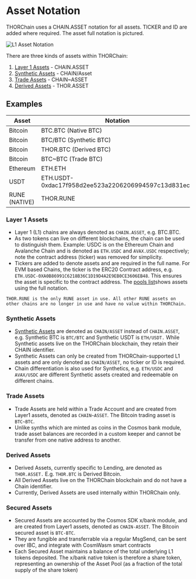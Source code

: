 # Asset Notation

THORChain uses a CHAIN.ASSET notation for all assets. TICKER and ID are added where required. The asset full notation is pictured.

![L1 Asset Notation](https://docs.google.com/drawings/u/1/d/skidhZPIsMKQ-XWJWb3EJaQ/image?w=698&h=276&rev=23&ac=1&parent=1ZoJQKvyATQekFbWMk_rqX96K9BSmCArh9e-A_g66wDQ)

There are three kinds of assets within THORChain:

1. [Layer 1 Assets](asset-notation.md#layer-1-assets) - CHAIN.ASSET
1. [Synthetic Assets](asset-notation.md#synthetic-assets) - CHAIN/Asset
1. [Trade Assets](asset-notation.md#trade-assets) - CHAIN~ASSET
1. [Derived Assets](asset-notation.md#derived-assets) - THOR.ASSET

## Examples

| Asset         | Notation                                            |
| ------------- | --------------------------------------------------- |
| Bitcoin       | BTC.BTC (Native BTC)                                |
| Bitcoin       | BTC/BTC (Synthetic BTC)                             |
| Bitcoin       | THOR.BTC (Derived BTC)                              |
| Bitcoin       | BTC~BTC (Trade BTC)                                 |
| Ethereum      | ETH.ETH                                             |
| USDT          | ETH.USDT-0xdac17f958d2ee523a2206206994597c13d831ec7 |
| RUNE (NATIVE) | THOR.RUNE                                           |

### Layer 1 Assets

- Layer 1 (L1) chains are always denoted as `CHAIN.ASSET`, e.g. BTC.BTC.
- As two tokens can live on different blockchains, the chain can be used to distinguish them. Example: USDC is on the Ethereum Chain and Avalanche Chain and is denoted as `ETH.USDC` and `AVAX.USDC` respectively; note the contract address (ticker) was removed for simplicity.
- Tickers are added to denote assets and are required in the full name. For EVM based Chains, the ticker is the ERC20 Contract address, e.g. `ETH.USDC-0XA0B86991C6218B36C1D19D4A2E9EB0CE3606EB48`. This ensures the asset is specific to the contract address. The [pools list](https://midgard.ninerealms.com/v2/pools)shows assets using the full notation.

```admonish danger
THOR.RUNE is the only RUNE asset in use. All other RUNE assets on other chains are no longer in use and have no value within THORChain.
```

### Synthetic Assets

- [Synthetic Assets](https://docs.thorchain.org/thorchain-finance/synthetic-asset-model) are denoted as `CHAIN/ASSET` instead of `CHAIN.ASSET`, e.g. Synthetic BTC is `BTC/BTC` and Synthetic USDT is `ETH/USDT.` While Synthetic assets live on the THORChain blockchain, they retain their CHAIN identifier.
- Synthetic Assets can only be created from THORChain-supported L1 assets and are only denoted as `CHAIN/ASSET`, no ticker or ID is required.
- Chain differentiation is also used for Synthetics, e.g. `ETH/USDC` and `AVAX/USDC` are different Synthetic assets created and redeemable on different chains.

### Trade Assets

- Trade Assets are held within a Trade Account and are created from Layer1 assets, denoted as `CHAIN~ASSET`. The Bitcoin trading asset is `BTC~BTC`.
- Unlike synths which are minted as coins in the Cosmos bank module, trade asset balances are recorded in a custom keeper and cannot be transfer from one native address to another.

### Derived Assets

- Derived Assets, currently specific to Lending, are denoted as `THOR.ASSET.` E.g. `THOR.BTC` is Derived Bitcoin.
- All Derived Assets live on the THORChain blockchain and do not have a Chain identifier.
- Currently, Derived Assets are used internally within THORChain only.

### Secured Assets

- Secured Assets are accounted by the Cosmos SDK x/bank module, and are created from Layer1 assets, denoted as `CHAIN-ASSET`. The Bitcoin secured asset is `BTC-BTC`.
- They are fungible and transferrable via a regular MsgSend, can be sent over IBC, and integrate with CosmWasm smart contracts
- Each Secured Asset maintains a balance of the total underlying L1 tokens deposited. The x/bank native token is therefore a share token, representing an ownership of the Asset Pool (as a fraction of the total supply of the share token)
